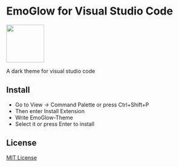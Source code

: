 # EmoGlow for Visual Studio Code

<img src="https://raw.githubusercontent.com/eubraianbraga/EmoGlow-Theme/main/icon.png" width="100"/>

A dark theme for visual studio code

## Install
- Go to View -> Command Palette or press Ctrl+Shift+P
- Then enter Install Extension
- Write EmoGlow-Theme
- Select it or press Enter to install

## License

[MIT License](./LICENSE)